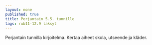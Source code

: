 ```yaml
---
layout: none
published: true
title: Perjantain 5.5. tunnille
tags: rub11-12.9 läksyt
---
```

Perjantain tunnilla kirjoitelma. Kertaa aiheet skola, utseende ja kläder.